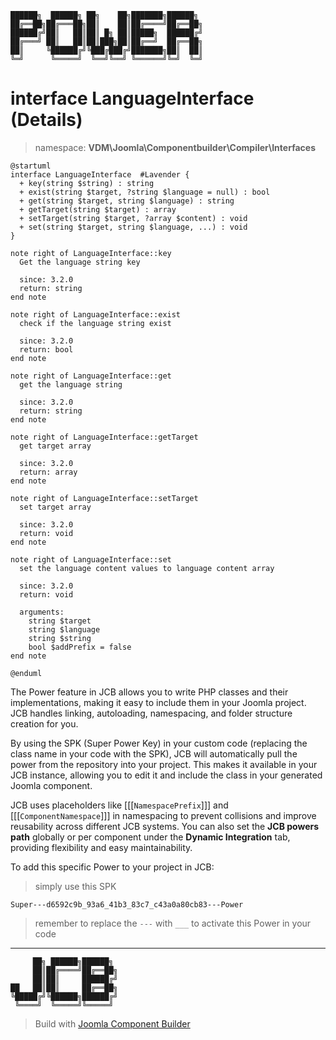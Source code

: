 ```
██████╗  ██████╗ ██╗    ██╗███████╗██████╗
██╔══██╗██╔═══██╗██║    ██║██╔════╝██╔══██╗
██████╔╝██║   ██║██║ █╗ ██║█████╗  ██████╔╝
██╔═══╝ ██║   ██║██║███╗██║██╔══╝  ██╔══██╗
██║     ╚██████╔╝╚███╔███╔╝███████╗██║  ██║
╚═╝      ╚═════╝  ╚══╝╚══╝ ╚══════╝╚═╝  ╚═╝
```
# interface LanguageInterface (Details)
> namespace: **VDM\Joomla\Componentbuilder\Compiler\Interfaces**

```uml
@startuml
interface LanguageInterface  #Lavender {
  + key(string $string) : string
  + exist(string $target, ?string $language = null) : bool
  + get(string $target, string $language) : string
  + getTarget(string $target) : array
  + setTarget(string $target, ?array $content) : void
  + set(string $target, string $language, ...) : void
}

note right of LanguageInterface::key
  Get the language string key

  since: 3.2.0
  return: string
end note

note right of LanguageInterface::exist
  check if the language string exist

  since: 3.2.0
  return: bool
end note

note right of LanguageInterface::get
  get the language string

  since: 3.2.0
  return: string
end note

note right of LanguageInterface::getTarget
  get target array

  since: 3.2.0
  return: array
end note

note right of LanguageInterface::setTarget
  set target array

  since: 3.2.0
  return: void
end note

note right of LanguageInterface::set
  set the language content values to language content array

  since: 3.2.0
  return: void
  
  arguments:
    string $target
    string $language
    string $string
    bool $addPrefix = false
end note
 
@enduml
```

The Power feature in JCB allows you to write PHP classes and their implementations, making it easy to include them in your Joomla project. JCB handles linking, autoloading, namespacing, and folder structure creation for you.

By using the SPK (Super Power Key) in your custom code (replacing the class name in your code with the SPK), JCB will automatically pull the power from the repository into your project. This makes it available in your JCB instance, allowing you to edit it and include the class in your generated Joomla component.

JCB uses placeholders like [[[`NamespacePrefix`]]] and [[[`ComponentNamespace`]]] in namespacing to prevent collisions and improve reusability across different JCB systems. You can also set the **JCB powers path** globally or per component under the **Dynamic Integration** tab, providing flexibility and easy maintainability.

To add this specific Power to your project in JCB:

> simply use this SPK
```
Super---d6592c9b_93a6_41b3_83c7_c43a0a80cb83---Power
```
> remember to replace the `---` with `___` to activate this Power in your code

---
```
     ██╗ ██████╗██████╗
     ██║██╔════╝██╔══██╗
     ██║██║     ██████╔╝
██   ██║██║     ██╔══██╗
╚█████╔╝╚██████╗██████╔╝
 ╚════╝  ╚═════╝╚═════╝
```
> Build with [Joomla Component Builder](https://git.vdm.dev/joomla/Component-Builder)

